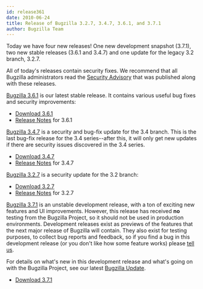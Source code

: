 ```yaml
---
id: release361
date: 2010-06-24
title: Release of Bugzilla 3.2.7, 3.4.7, 3.6.1, and 3.7.1
author: Bugzilla Team
---
```


Today we have four new releases! One new development snapshot (3.7.1), two new stable releases (3.6.1 and 3.4.7) and one update for the legacy 3.2 branch, 3.2.7.

All of today's releases contain security fixes. We recommend that all Bugzilla administrators read the [Security Advisory](/security/3.2.6/) that was published along with these releases.

[Bugzilla 3.6.1](/releases/3.6.1/) is our latest stable release. It contains various useful bug fixes and security improvements:

*   [Download 3.6.1](/download/#v36)
*   [Release Notes](/releases/3.6.1/) for 3.6.1

[Bugzilla 3.4.7](/releases/3.4.7/) is a security and bug-fix update for the 3.4 branch. This is the last bug-fix release for the 3.4 series--after this, it will only get new updates if there are security issues discovered in the 3.4 series.

*   [Download 3.4.7](/download/#v34)
*   [Release Notes](/releases/3.4.7/) for 3.4.7

[Bugzilla 3.2.7](/releases/3.2.7/) is a security update for the 3.2 branch:

*   [Download 3.2.7](/download/#v32)
*   [Release Notes](/releases/3.2.7/) for 3.2.7

[Bugzilla 3.7.1](/releases/4.0/) is an unstable development release, with a ton of exciting new features and UI improvements. However, this release has received **no** testing from the Bugzilla Project, so it should not be used in production environments. Development releases exist as previews of the features that the next major release of Bugzilla will contain. They also exist for testing purposes, to collect bug reports and feedback, so if you find a bug in this development release (or you don't like how some feature works) please [tell us](/developers/reporting_bugs.html).

For details on what's new in this development release and what's going on with the Bugzilla Project, see our latest [Bugzilla Update](https://bugzillaupdate.wordpress.com/2010/06/24/release-3-6-1/).

*   [Download 3.7.1](/download/#v40)

